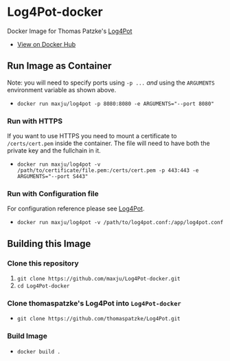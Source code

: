 # Log4Pot-docker
Docker Image for Thomas Patzke's <a href="https://github.com/thomaspatzke/Log4Pot">Log4Pot</a>
- <a href="https://hub.docker.com/r/maxju/log4pot">View on Docker Hub</a>
## Run Image as Container
Note: you will need to specify ports using `-p ...` *and* using the `ARGUMENTS` environment variable as shown above.
- `docker run maxju/log4pot -p 8080:8080 -e ARGUMENTS="--port 8080"`
### Run with HTTPS
If you want to use HTTPS you need to mount a certificate to `/certs/cert.pem` inside the container. The file will need to have both the private key and the fullchain in it.
- `docker run maxju/log4pot -v /path/to/certificate/file.pem:/certs/cert.pem -p 443:443 -e ARGUMENTS="--port S443"`
### Run with Configuration file
For configuration reference please see <a href="https://github.com/thomaspatzke/Log4Pot">Log4Pot</a>.
- `docker run maxju/log4pot -v /path/to/log4pot.conf:/app/log4pot.conf`

## Building this Image
### Clone this repository
1. `git clone https://github.com/maxju/Log4Pot-docker.git`
2. `cd Log4Pot-docker`
### Clone thomaspatzke's Log4Pot into `Log4Pot-docker`
- `git clone https://github.com/thomaspatzke/Log4Pot.git`

### Build  Image
- `docker build .`


